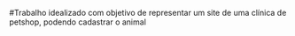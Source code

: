 #Trabalho idealizado com objetivo de representar um site de uma clínica de petshop, podendo cadastrar o animal
